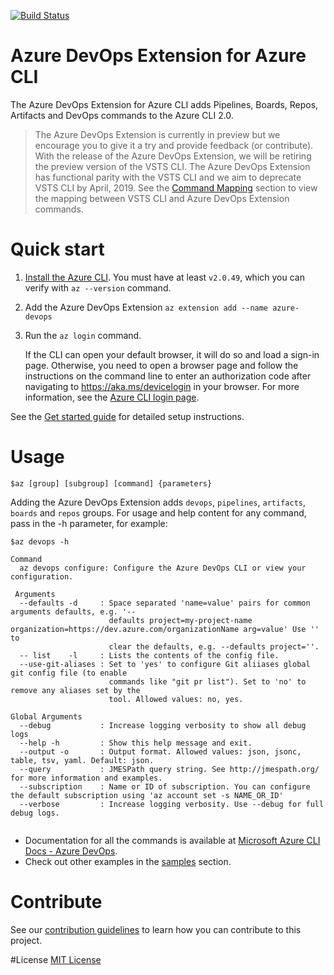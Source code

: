 [![Build Status](https://dev.azure.com/AzureDevOpsCliOrg/AzureDevOpsCli/_apis/build/status/YAML/Azure%20DevOps%20CLI%20-%20Merge%20GitHub%20YAML?branchName=azuredevopscli-dev)](https://dev.azure.com/AzureDevOpsCliOrg/AzureDevOpsCli/_build/latest?definitionId=38?branchName=azuredevopscli-dev)


# Azure DevOps Extension for Azure CLI


The Azure DevOps Extension for Azure CLI adds Pipelines, Boards, Repos, Artifacts and DevOps commands to the Azure CLI 2.0. 


> The Azure DevOps Extension is currently in preview but we encourage you to give it a try and provide feedback (or contribute).
With the release of the Azure DevOps Extension, we will be retiring the preview version of the VSTS CLI. The Azure DevOps Extension has functional parity with the VSTS CLI and we aim to deprecate VSTS CLI by April, 2019. See the [Command Mapping](/doc/command_mapping.md) section to view the mapping between VSTS CLI and Azure DevOps Extension commands. 


# Quick start

1. [Install the Azure CLI](https://docs.microsoft.com/cli/azure/install-azure-cli). 
You must have at least `v2.0.49`, which you can verify with `az --version` command.
2. Add the Azure DevOps Extension
`az extension add --name azure-devops`
3. Run the `az login` command. 

    If the CLI can open your default browser, it will do so and load a sign-in page.
    Otherwise, you need to open a browser page and follow the instructions on the command line to enter an authorization code after       navigating to https://aka.ms/devicelogin in your browser. For more information, see the [Azure CLI login page](https://docs.microsoft.com/cli/azure/authenticate-azure-cli?view=azure-cli-latest). 

See the [Get started guide](/doc/getting_started.md) for detailed setup instructions. 

# Usage
```
$az [group] [subgroup] [command] {parameters}
```
Adding the Azure DevOps Extension adds `devops`, `pipelines`, `artifacts`, `boards` and `repos` groups.
For usage and help content for any command, pass in the -h parameter, for example:
```
$az devops -h
```
```
Command
  az devops configure: Configure the Azure DevOps CLI or view your configuration.
  
 Arguments
  --defaults -d     : Space separated 'name=value' pairs for common arguments defaults, e.g. '--
                      defaults project=my-project-name organization=https://dev.azure.com/organizationName arg=value' Use '' to 
                      clear the defaults, e.g. --defaults project=''.
  -- list    -l     : Lists the contents of the config file.
  --use-git-aliases : Set to 'yes' to configure Git aliiases global git config file (to enable 
                      commands like "git pr list"). Set to 'no' to remove any aliases set by the
                      tool. Allowed values: no, yes.

Global Arguments
  --debug           : Increase logging verbosity to show all debug logs
  --help -h         : Show this help message and exit.
  --output -o       : Output format. Allowed values: json, jsonc, table, tsv, yaml. Default: json.
  --query           : JMESPath query string. See http://jmespath.org/ for more information and examples.
  --subscription    : Name or ID of subscription. You can configure the default subscription using 'az account set -s NAME_OR_ID'
  --verbose         : Increase logging verbosity. Use --debug for full debug logs.
 
```
- Documentation for all the commands is available at [Microsoft Azure CLI Docs - Azure DevOps](https://docs.microsoft.com/cli/azure/ext/azure-devops/?view=azure-cli-latest). 
- Check out other examples in the [samples](/doc/samples.md) section.

# Contribute
See our [contribution guidelines](/doc/contributing.md) to learn how you can contribute to this project.

#License
[MIT License](LICENSE)
